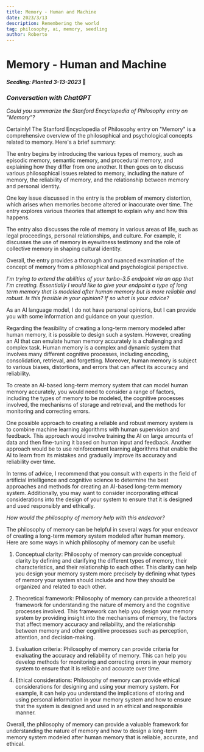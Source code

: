 ```yaml
---
title: Memory - Human and Machine
date: 2023/3/13
description: Remembering the world
tag: philosophy, ai, memory, seedling
author: Roberto
---
```


# Memory - Human and Machine
#### _Seedling: Planted 3-13-2023_ 🌱

### _Conversation with ChatGPT_

_Could you summarize the Stanford Encyclopedia of Philosophy entry on "Memory"?_

Certainly! The Stanford Encyclopedia of Philosophy entry on "Memory" is a comprehensive overview of the philosophical and psychological concepts related to memory. Here's a brief summary:

The entry begins by introducing the various types of memory, such as episodic memory, semantic memory, and procedural memory, and explaining how they differ from one another. It then goes on to discuss various philosophical issues related to memory, including the nature of memory, the reliability of memory, and the relationship between memory and personal identity.

One key issue discussed in the entry is the problem of memory distortion, which arises when memories become altered or inaccurate over time. The entry explores various theories that attempt to explain why and how this happens.

The entry also discusses the role of memory in various areas of life, such as legal proceedings, personal relationships, and culture. For example, it discusses the use of memory in eyewitness testimony and the role of collective memory in shaping cultural identity.

Overall, the entry provides a thorough and nuanced examination of the concept of memory from a philosophical and psychological perspective.

_I'm trying to extend the abilities of your turbo-3.5 endpoint via an app that I'm creating. Essentially I would like to give your endpoint a type of long term memory that is modeled after human memory but is more reliable and robust. Is this feasible in your opinion? If so what is your advice?_

As an AI language model, I do not have personal opinions, but I can provide you with some information and guidance on your question.

Regarding the feasibility of creating a long-term memory modeled after human memory, it is possible to design such a system. However, creating an AI that can emulate human memory accurately is a challenging and complex task. Human memory is a complex and dynamic system that involves many different cognitive processes, including encoding, consolidation, retrieval, and forgetting. Moreover, human memory is subject to various biases, distortions, and errors that can affect its accuracy and reliability.

To create an AI-based long-term memory system that can model human memory accurately, you would need to consider a range of factors, including the types of memory to be modeled, the cognitive processes involved, the mechanisms of storage and retrieval, and the methods for monitoring and correcting errors.

One possible approach to creating a reliable and robust memory system is to combine machine learning algorithms with human supervision and feedback. This approach would involve training the AI on large amounts of data and then fine-tuning it based on human input and feedback. Another approach would be to use reinforcement learning algorithms that enable the AI to learn from its mistakes and gradually improve its accuracy and reliability over time.

In terms of advice, I recommend that you consult with experts in the field of artificial intelligence and cognitive science to determine the best approaches and methods for creating an AI-based long-term memory system. Additionally, you may want to consider incorporating ethical considerations into the design of your system to ensure that it is designed and used responsibly and ethically.

_How would the philosophy of memory help with this endeavor?_

The philosophy of memory can be helpful in several ways for your endeavor of creating a long-term memory system modeled after human memory. Here are some ways in which philosophy of memory can be useful:

1.  Conceptual clarity: Philosophy of memory can provide conceptual clarity by defining and clarifying the different types of memory, their characteristics, and their relationship to each other. This clarity can help you design your memory system more precisely by defining what types of memory your system should include and how they should be organized and related to each other.
    
2.  Theoretical framework: Philosophy of memory can provide a theoretical framework for understanding the nature of memory and the cognitive processes involved. This framework can help you design your memory system by providing insight into the mechanisms of memory, the factors that affect memory accuracy and reliability, and the relationship between memory and other cognitive processes such as perception, attention, and decision-making.
    
3.  Evaluation criteria: Philosophy of memory can provide criteria for evaluating the accuracy and reliability of memory. This can help you develop methods for monitoring and correcting errors in your memory system to ensure that it is reliable and accurate over time.
    
4.  Ethical considerations: Philosophy of memory can provide ethical considerations for designing and using your memory system. For example, it can help you understand the implications of storing and using personal information in your memory system and how to ensure that the system is designed and used in an ethical and responsible manner.

Overall, the philosophy of memory can provide a valuable framework for understanding the nature of memory and how to design a long-term memory system modeled after human memory that is reliable, accurate, and ethical.

